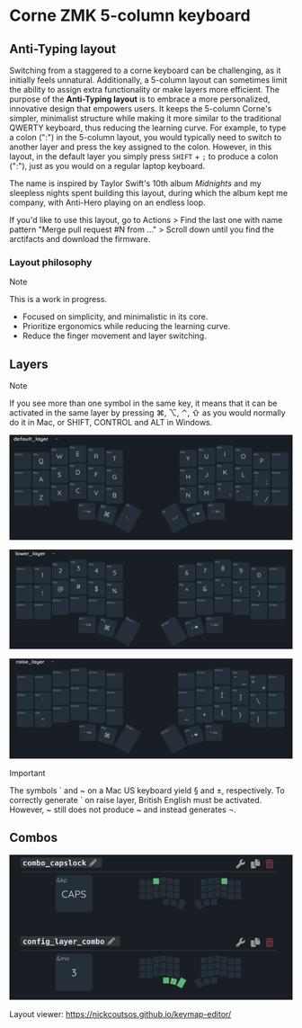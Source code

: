 # Corne ZMK 5-column keyboard
## Anti-Typing layout

Switching from a staggered to a corne keyboard can be challenging, as it initially feels unnatural. Additionally, a 5-column layout can sometimes limit the ability to assign extra functionality or make layers more efficient. The purpose of the **Anti-Typing layout** is to embrace a more personalized, innovative design that empowers users. It keeps the 5-column Corne's simpler, minimalist structure while making it more similar to the traditional QWERTY keyboard, thus reducing the learning curve. For example, to type a colon (":") in the 5-column layout, you would typically need to switch to another layer and press the key assigned to the colon. However, in this layout, in the default layer you simply press `SHIFT` + `;` to produce a colon (":"), just as you would on a regular laptop keyboard.

The name is inspired by Taylor Swift's 10th album *Midnights* and my sleepless nights spent building this layout, during which the album kept me company, with Anti-Hero playing on an endless loop.

If you'd like to use this layout, go to Actions > Find the last one with name pattern "Merge pull request #N from ..." > Scroll down until you find the arctifacts and download the firmware.

### Layout philosophy
> [!NOTE]
> This is a work in progress.

- Focused on simplicity, and minimalistic in its core.
- Prioritize ergonomics while reducing the learning curve.
- Reduce the finger movement and layer switching.

## Layers
> [!NOTE] 
> If you see more than one symbol in the same key, it means that it can be activated in the same layer by pressing ⌘, ⌥, ⌃, ⇧ as you would normally do it in Mac, or SHIFT, CONTROL and ALT in Windows.

![Default layer](images/default_layer.png)

![Lower layer](images/lower_layer.png)

![Raise layer](images/raise_layer.png)

> [!IMPORTANT]  
> The symbols \` and ~ on a Mac US keyboard yield § and ±, respectively. To correctly generate ` on raise layer, British English must be activated. However, ~ still does not produce ~ and instead generates ¬.

## Combos
![Combos](images/combos.png)

Layout viewer: https://nickcoutsos.github.io/keymap-editor/
